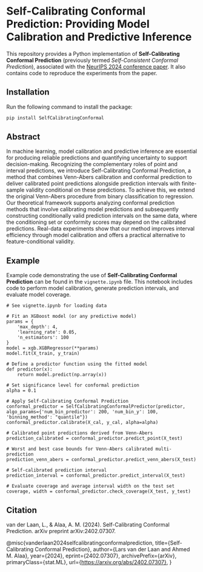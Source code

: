 # Self-Calibrating Conformal Prediction: Providing Model Calibration and Predictive Inference

This repository provides a Python implementation of **Self-Calibrating Conformal Prediction** (previously termed *Self-Consistent Conformal Prediction*), associated with the [NeurIPS 2024 conference paper](https://arxiv.org/abs/2402.07307). It also contains code to reproduce the experiments from the paper.


## Installation

Run the following command to install the package:

```bash
pip install SelfCalibratingConformal
```

## Abstract

In machine learning, model calibration and predictive inference are essential for producing reliable predictions and quantifying uncertainty to support decision-making. Recognizing the complementary roles of point and interval predictions, we introduce Self-Calibrating Conformal Prediction, a method that combines Venn-Abers calibration and conformal prediction to deliver calibrated point predictions alongside prediction intervals with finite-sample validity conditional on these predictions. To achieve this, we extend the original Venn-Abers procedure from binary classification to regression. Our theoretical framework supports analyzing conformal prediction methods that involve calibrating model predictions and subsequently constructing conditionally valid prediction intervals on the same data, where the conditioning set or conformity scores may depend on the calibrated predictions. Real-data experiments show that our method improves interval efficiency through model calibration and offers a practical alternative to feature-conditional validity.

## Example

Example code demonstrating the use of **Self-Calibrating Conformal Prediction** can be found in the `vignette.ipynb` file. This notebook includes code to perform model calibration, generate prediction intervals, and evaluate model coverage.

```{python}
# See vignette.ipynb for loading data

# Fit an XGBoost model (or any predictive model)
params = {
    'max_depth': 4,
    'learning_rate': 0.05,
    'n_estimators': 100
}
model = xgb.XGBRegressor(**params)
model.fit(X_train, y_train)

# Define a predictor function using the fitted model
def predictor(x):
    return model.predict(np.array(x))

# Set significance level for conformal prediction
alpha = 0.1

# Apply Self-Calibrating Conformal Prediction
conformal_predictor = SelfCalibratingConformalPredictor(predictor, algo_params={'num_bin_predictor': 200, 'num_bin_y': 100, 'binning_method': "quantile"})
conformal_predictor.calibrate(X_cal, y_cal, alpha=alpha)

# Calibrated point predictions derived from Venn-Abers
prediction_calibrated = conformal_predictor.predict_point(X_test)

# Worst and best case bounds for Venn-Abers calibrated multi-prediction
prediction_venn_abers = conformal_predictor.predict_venn_abers(X_test)

# Self-calibrated prediction interval
prediction_interval = conformal_predictor.predict_interval(X_test)

# Evaluate coverage and average interval width on the test set
coverage, width = conformal_predictor.check_coverage(X_test, y_test)
```


## Citation
van der Laan, L., & Alaa, A. M. (2024). Self-Calibrating Conformal Prediction. arXiv preprint arXiv:2402.07307.



@misc{vanderlaan2024selfcalibratingconformalprediction,
      title={Self-Calibrating Conformal Prediction}, 
      author={Lars van der Laan and Ahmed M. Alaa},
      year={2024},
      eprint={2402.07307},
      archivePrefix={arXiv},
      primaryClass={stat.ML},
      url={https://arxiv.org/abs/2402.07307}, 
}
